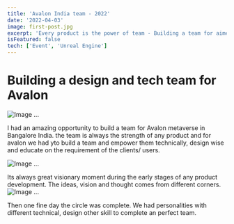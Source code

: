 ```yaml
---
title: 'Avalon India team - 2022'
date: '2022-04-03'
image: first-post.jpg
excerpt: 'Every product is the power of team - Building a team for aimedis in Bangalore'
isFeatured: false
tech: ['Event', 'Unreal Engine']
---
```


#  Building  a design and tech team for Avalon

![Image ...](/images/posts/team-build-avalon/avalon-in-team-2.jpeg)



I had an amazing opportunity to build a team for Avalon metaverse in Bangalore India. the team is always the strength of any product and for avalon we had yto build a team and empower them technically, design wise and educate on the requirement of the clients/ users.

![Image ...](/images/posts/team-build-avalon/avalon-team.jpeg)

Its always great visionary moment during the early stages of any product development. The ideas, vision and thought comes from different corners.
![Image ...](/images/posts/team-build-avalon/avalon-in-team-3.jpeg)

Then one fine day the circle was complete. We had  personalities with different technical, design other skill to complete an perfect team.

